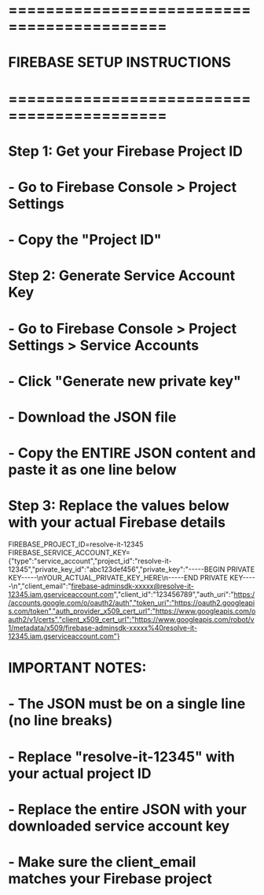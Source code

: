 # ===========================================

# FIREBASE SETUP INSTRUCTIONS

# ===========================================

# Step 1: Get your Firebase Project ID

# - Go to Firebase Console > Project Settings

# - Copy the "Project ID"

# Step 2: Generate Service Account Key

# - Go to Firebase Console > Project Settings > Service Accounts

# - Click "Generate new private key"

# - Download the JSON file

# - Copy the ENTIRE JSON content and paste it as one line below

# Step 3: Replace the values below with your actual Firebase details

FIREBASE_PROJECT_ID=resolve-it-12345
FIREBASE_SERVICE_ACCOUNT_KEY={"type":"service_account","project_id":"resolve-it-12345","private_key_id":"abc123def456","private_key":"-----BEGIN PRIVATE KEY-----\nYOUR_ACTUAL_PRIVATE_KEY_HERE\n-----END PRIVATE KEY-----\n","client_email":"firebase-adminsdk-xxxxx@resolve-it-12345.iam.gserviceaccount.com","client_id":"123456789","auth_uri":"https://accounts.google.com/o/oauth2/auth","token_uri":"https://oauth2.googleapis.com/token","auth_provider_x509_cert_url":"https://www.googleapis.com/oauth2/v1/certs","client_x509_cert_url":"https://www.googleapis.com/robot/v1/metadata/x509/firebase-adminsdk-xxxxx%40resolve-it-12345.iam.gserviceaccount.com"}

# IMPORTANT NOTES:

# - The JSON must be on a single line (no line breaks)

# - Replace "resolve-it-12345" with your actual project ID

# - Replace the entire JSON with your downloaded service account key

# - Make sure the client_email matches your Firebase project
